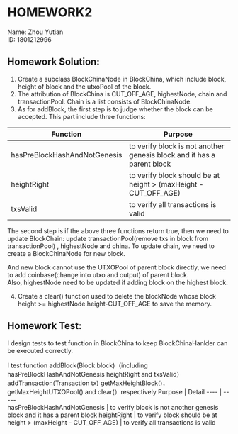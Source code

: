 # HOMEWORK2
Name: Zhou Yutian<br>
ID: 1801212996<br>

## Homework Solution:<br>
1.  Create a subclass BlockChinaNode in BlockChina, which include block, height of block and the utxoPool of the block.<br>
2.  The attribution of BlockChina is CUT_OFF_AGE, highestNode, chain and transactionPool. Chain is a list consists of BlockChinaNode.<br>
3.  As for addBlock, the first step is to judge whether the block can be accepted. This part include three functions:<br>

Function | Purpose  
 ---- | -----  
  hasPreBlockHashAndNotGenesis | to verify block is not another genesis block and it has a parent block 
 heightRight  | to verify block should be at height > (maxHeight - CUT_OFF_AGE)
txsValid | to verify all transactions is valid

The second step is if the above three functions return true, then we need to update BlockChain: update transactionPool(remove txs in block from transactionPool)
, highestNode and china. To update chain, we need to create a BlockChinaNode for new block.<br>

And new block cannot use the UTXOPool of parent block directly, we need to add coinbase(change into utxo and output) of parent block.<br>
Also, highestNode need to be updated if adding block on the highest block.

4. Create a clear() function used to delete the blockNode whose block height >= highestNode.height-CUT_OFF_AGE to save the memory.

## Homework Test:<br>
I design tests to test function in BlockChina to keep BlockChinaHanlder can be executed correctly.<br>


I test function  addBlock(Block block)（including hasPreBlockHashAndNotGenesis 
 heightRight and txsValid）addTransaction(Transaction tx) getMaxHeightBlock()，getMaxHeightUTXOPool() and clear(）respectively
 Purpose | Detail 
 ---- | -----  
  hasPreBlockHashAndNotGenesis | to verify block is not another genesis block and it has a parent block 
 heightRight  | to verify block should be at height > (maxHeight - CUT_OFF_AGE)
              | to verify all transactions is valid



